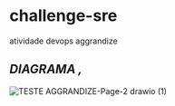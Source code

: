 # challenge-sre
atividade devops aggrandize
## _DIAGRAMA ,_

![TESTE AGGRANDIZE-Page-2 drawio (1)](https://user-images.githubusercontent.com/86301028/178384218-98b5248a-735e-44d7-960a-37a2cc660367.png)

